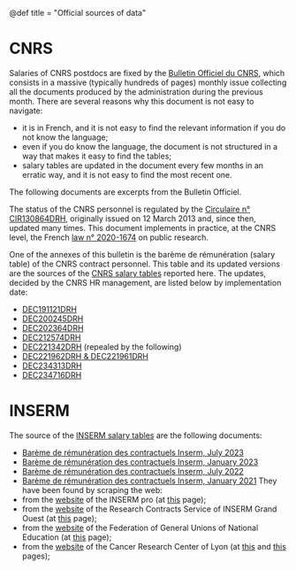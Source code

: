 @def title = "Official sources of data"

# CNRS

Salaries of CNRS postdocs are fixed by the [Bulletin Officiel du CNRS](https://www.cnrs.fr/fr/bulletin-officiel), which consists in a massive (typically hundreds of pages) monthly issue collecting all the documents produced by the administration during the previous month.
There are several reasons why this document is not easy to navigate:
- it is in French, and it is not easy to find the relevant information if you do not know the language;
- even if you do know the language, the document is not structured in a way that makes it easy to find the tables;
- salary tables are updated in the document every few months in an erratic way, and it is not easy to find the most recent one.

The following documents are excerpts from the Bulletin Officiel.

The status of the CNRS personnel is regulated by the [Circulaire n° CIR130864DRH](/assets/excerpts/CNRS_2022_04_CIR130864DRH.pdf), originally issued on 12 March 2013 and, since then, updated many times.
This document implements in practice, at the CNRS level, the French [law n° 2020-1674](https://fr.wikipedia.org/wiki/Loi_de_programmation_de_la_recherche_pour_les_ann%C3%A9es_2021_%C3%A0_2030) on public research.

One of the annexes of this bulletin is the barème de rémunération (salary table) of the CNRS contract personnel.
This table and its updated versions are the sources of the [CNRS salary tables](/pages/salariesCNRS) reported here.
The updates, decided by the CNRS HR management, are listed below by implementation date:
- [DEC191121DRH](/assets/excerpts/CNRS_2019_04_DEC191121DRH.pdf)
- [DEC200245DRH](/assets/excerpts/CNRS_2020_03_DEC200245DRH.pdf)
- [DEC202364DRH](/assets/excerpts/CNRS_2021_01_DEC202364DRH.pdf)
- [DEC212574DRH](/assets/excerpts/CNRS_2021_07_DEC212574DRH.pdf)
- [DEC221342DRH](/assets/excerpts/CNRS_2022_07_DEC221342DRH_abrogée.pdf) (repealed by the following)
- [DEC221962DRH & DEC221961DRH](/assets/excerpts/CNRS_2022_11_DEC221962DRH_DEC221961DRH.pdf)
- [DEC234313DRH](/assets/excerpts/CNRS_2023_07_DEC234313DRH.pdf)
- [DEC234716DRH](/assets/excerpts/CNRS_2023_08_DEC234716DRH.pdf)


# INSERM

The source of the [INSERM salary tables](/pages/salariesINSERM) are the following documents:
- [Barème de rémunération des contractuels Inserm, July 2023](/assets/excerpts/INSERM_2023_07_BaremeCDD.pdf)
- [Barème de rémunération des contractuels Inserm, January 2023](/assets/excerpts/INSERM_2023_01_BaremeCDD.pdf)
- [Barème de rémunération des contractuels Inserm, July 2022](/assets/excerpts/INSERM_2022_07_BaremeCDD_credits-dEtat.pdf)
- [Barème de rémunération des contractuels Inserm, January 2021](/assets/excerpts/INSERM_2021_01_BaremeCDD.pdf)
They have been found by scraping the web:
- from the [website](https://pro.inserm.fr/) of the INSERM pro (at [this](https://pro.inserm.fr/rubriques/ressources-humaines/remuneration-principale/remuneration-principale-2) page); 
- from the [website](https://contrats-recherche.go.inserm.fr/) of the Research Contracts Service of INSERM Grand Ouest (at [this](https://contrats-recherche.go.inserm.fr/document-utiles-inserm-grand-ouest/) page); 
- from the [website](https://epst-sgen-cfdt.org/) of the Federation of General Unions of National Education (at [this](https://epst-sgen-cfdt.org/?p=33244) page);
- from the [website](https://www.crcl.fr/) of the Cancer Research Center of Lyon (at [this](https://extranet.crcl.fr/wp-content/uploads/2023/02/baremes-CDD-01-07-2022_CDD-sur-projet-finances-sur-credits-dEtat.pdf) and [this](https://extranet.crcl.fr/wp-content/uploads/2021/05/2021-baremes-CDD-01-01-2021-1.pdf) pages);
